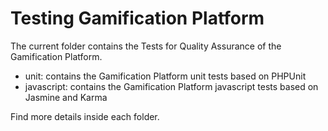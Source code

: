 Testing Gamification Platform
==========

The current folder contains the Tests for Quality Assurance of the Gamification Platform.

* unit: contains the Gamification Platform unit tests based on PHPUnit
* javascript: contains the Gamification Platform javascript tests based on Jasmine and Karma

Find more details inside each folder.
